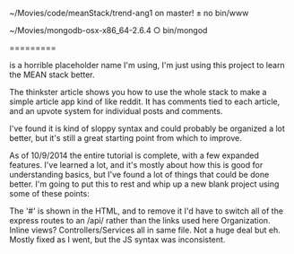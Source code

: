  ~/Movies/code/meanStack/trend-ang1 on master!
± no bin/www



 ~/Movies/mongodb-osx-x86_64-2.6.4
○ bin/mongod




=========


is a horrible placeholder name I'm using, I'm just using this project to learn the MEAN stack better.

The thinkster article shows you how to use the whole stack to make a simple article app kind of like reddit.  It has comments tied to each article, and an upvote system for individual posts and comments.

I've found it is kind of sloppy syntax and could probably be organized a lot better, but it's still a great starting point from which to improve.

As of 10/9/2014 the entire tutorial is complete, with a few expanded features.
I've learned a lot, and it's mostly about how this is good for understanding basics, but I've found a lot of things that could be done better.  I'm going to put this to rest and whip up a new blank project using some of these points:

The '#' is shown in the HTML, and to remove it I'd have to switch all of the express routes to an /api/ rather than the links used here
Organization.  Inline views?  Controllers/Services all in same file.  Not a huge deal but eh.
Mostly fixed as I went, but the JS syntax was inconsistent.